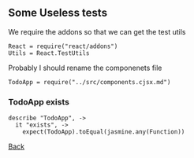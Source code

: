 ## Some Useless tests

We require the addons so that we can get the test utils

    React = require("react/addons")
    Utils = React.TestUtils

Probably I should rename the componenets file

    TodoApp = require("../src/components.cjsx.md")

### TodoApp exists

    describe "TodoApp", ->
      it "exists", ->
        expect(TodoApp).toEqual(jasmine.any(Function))

[Back](javascript:history.back())
